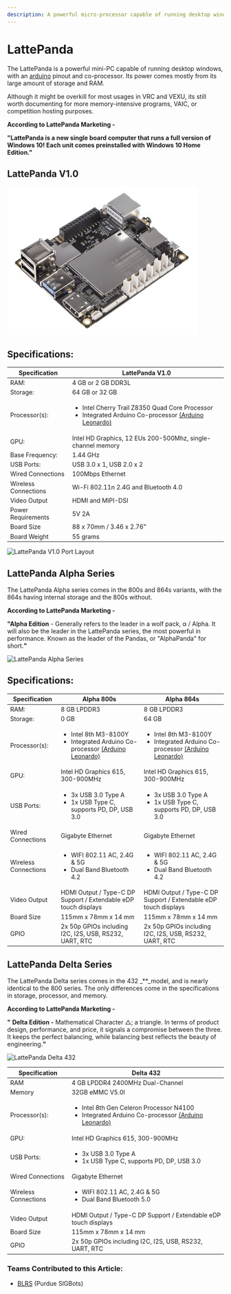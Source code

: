 ```yaml
---
description: A powerful micro-processor capable of running desktop windows.
---
```


# LattePanda

The LattePanda is a powerful mini-PC capable of running desktop windows, with an [arduino](arduino.md) pinout and co-processor. Its power comes mostly from its large amount of storage and RAM.

Although it might be overkill for most usages in VRC and VEXU, its still worth documenting for more memory-intensive programs, VAIC, or competition hosting purposes.

**According to LattePanda Marketing -**

**"LattePanda is a new single board computer that runs a full version of Windows 10! Each unit comes preinstalled with Windows 10 Home Edition."**

## LattePanda V1.0

![LattePanda V1.0](<../../../.gitbook/assets/image (1) (1).png>)

## **Specifications:**

| Specification        | LattePanda V1.0                                                                                                                                                     |
| -------------------- | ------------------------------------------------------------------------------------------------------------------------------------------------------------------- |
| RAM:                 | 4 GB or 2 GB DDR3L                                                                                                                                                  |
| Storage:             | 64 GB or 32 GB                                                                                                                                                      |
| Processor(s):        | <ul><li>Intel Cherry Trail Z8350 Quad Core Processor</li><li>Integrated Arduino Co-processor <a href="arduino.md#arduino-leonardo">(Arduino Leonardo)</a></li></ul> |
| GPU:                 | Intel HD Graphics, 12 EUs 200-500Mhz, single-channel memory                                                                                                         |
| Base Frequency:      | 1.44 GHz                                                                                                                                                            |
| USB Ports:           | USB 3.0 x 1, USB 2.0 x 2                                                                                                                                            |
| Wired Connections    | 100Mbps Ethernet                                                                                                                                                    |
| Wireless Connections | Wi-Fi 802.11n 2.4G and Bluetooth 4.0                                                                                                                                |
| Video Output         | HDMI and MIPI-DSI                                                                                                                                                   |
| Power Requirements   | 5V 2A                                                                                                                                                               |
| Board Size           | 88 x 70mm / 3.46 x 2.76"                                                                                                                                            |
| Board Weight         | 55 grams                                                                                                                                                            |

![LattePanda V1.0 Port Layout](<../../../.gitbook/assets/image (3).png>)

## LattePanda Alpha Series

The LattePanda Alpha series comes in the 800s and 864s variants, with the 864s having internal storage and the 800s without.

**According to LattePanda Marketing -**

**"Alpha Edition** - Generally refers to the leader in a wolf pack, α / Alpha. It will also be the leader in the LattePanda series, the most powerful in performance. Known as the leader of the Pandas, or "AlphaPanda" for short.**"**

![LattePanda Alpha Series](<../../../.gitbook/assets/image (11).png>)

## **Specifications:**

| Specification        | **Alpha 800s**                                                                                                                            | Alpha 864s                                                                                                                                |
| -------------------- | ----------------------------------------------------------------------------------------------------------------------------------------- | ----------------------------------------------------------------------------------------------------------------------------------------- |
| RAM:                 | 8 GB LPDDR3                                                                                                                               | 8 GB LPDDR3                                                                                                                               |
| Storage:             | 0 GB                                                                                                                                      | 64 GB                                                                                                                                     |
| Processor(s):        | <ul><li>Intel 8th M3-8100Y</li><li>Integrated Arduino Co-processor <a href="arduino.md#arduino-leonardo">(Arduino Leonardo)</a></li></ul> | <ul><li>Intel 8th M3-8100Y</li><li>Integrated Arduino Co-processor <a href="arduino.md#arduino-leonardo">(Arduino Leonardo)</a></li></ul> |
| GPU:                 | Intel HD Graphics 615, 300-900MHz                                                                                                         | Intel HD Graphics 615, 300-900MHz                                                                                                         |
| USB Ports:           | <ul><li>3x USB 3.0 Type A</li><li>1x USB Type C, supports PD, DP, USB 3.0</li></ul>                                                       | <ul><li>3x USB 3.0 Type A</li><li>1x USB Type C, supports PD, DP, USB 3.0</li></ul>                                                       |
| Wired Connections    | Gigabyte Ethernet                                                                                                                         | Gigabyte Ethernet                                                                                                                         |
| Wireless Connections | <ul><li>WIFI 802.11 AC, 2.4G &#x26; 5G</li><li>Dual Band Bluetooth 4.2</li></ul>                                                          | <ul><li>WIFI 802.11 AC, 2.4G &#x26; 5G</li><li>Dual Band Bluetooth 4.2</li></ul>                                                          |
| Video Output         | HDMI Output / Type-C DP Support / Extendable eDP touch displays                                                                           | HDMI Output / Type-C DP Support / Extendable eDP touch displays                                                                           |
| Board Size           | 115mm x 78mm x 14 mm                                                                                                                      | 115mm x 78mm x 14 mm                                                                                                                      |
| GPIO                 | 2x 50p GPIOs including I2C, I2S, USB, RS232, UART, RTC                                                                                    | 2x 50p GPIOs including I2C, I2S, USB, RS232, UART, RTC                                                                                    |

## LattePanda Delta Series

The LattePanda Delta series comes in the 432 \_\*\*\_model, and is nearly identical to the 800 series. The only differences come in the specifications in storage, processor, and memory.

**According to LattePanda Marketing -**

**"** **Delta Edition -** Mathematical Character △; a triangle. In terms of product design, performance, and price, it signals a compromise between the three. It keeps the perfect balancing, while balancing best reflects the beauty of engineering.**"**

![LattePanda Delta 432](<../../../.gitbook/assets/image (10).png>)

| Specification        | **Delta 432**                                                                                                                                                |
| -------------------- | ------------------------------------------------------------------------------------------------------------------------------------------------------------ |
| RAM                  | 4 GB LPDDR4 2400MHz Dual-Channel                                                                                                                             |
| Memory               | 32GB eMMC V5.0l                                                                                                                                              |
| Processor(s):        | <ul><li>Intel 8th Gen Celeron Processor N4100</li><li>Integrated Arduino Co-processor <a href="arduino.md#arduino-leonardo">(Arduino Leonardo)</a></li></ul> |
| GPU:                 | Intel HD Graphics 615, 300-900MHz                                                                                                                            |
| USB Ports:           | <ul><li>3x USB 3.0 Type A</li><li>1x USB Type C, supports PD, DP, USB 3.0</li></ul>                                                                          |
| Wired Connections    | Gigabyte Ethernet                                                                                                                                            |
| Wireless Connections | <ul><li>WIFI 802.11 AC, 2.4G &#x26; 5G</li><li>Dual Band Bluetooth 5.0</li></ul>                                                                             |
| Video Output         | HDMI Output / Type-C DP Support / Extendable eDP touch displays                                                                                              |
| Board Size           | 115mm x 78mm x 14 mm                                                                                                                                         |
| GPIO                 | 2x 50p GPIOs including I2C, I2S, USB, RS232, UART, RTC                                                                                                       |

### Teams Contributed to this Article:

* [BLRS](https://purduesigbots.com) (Purdue SIGBots)
